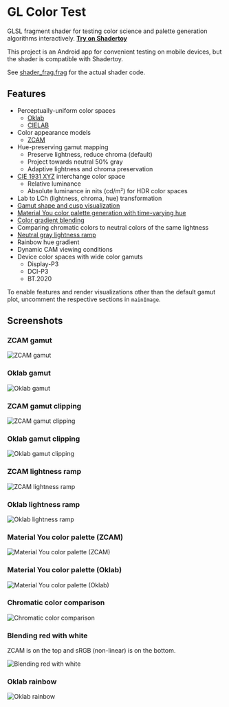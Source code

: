 # GL Color Test

GLSL fragment shader for testing color science and palette generation algorithms interactively. **[Try on Shadertoy](https://www.shadertoy.com/view/fsd3R2)**

This project is an Android app for convenient testing on mobile devices, but the shader is compatible with Shadertoy.

See [shader_frag.frag](https://github.com/kdrag0n/glcolortest/blob/main/app/src/main/res/raw/shader_frag.frag) for the actual shader code.

## Features

- Perceptually-uniform color spaces
  - [Oklab](https://bottosson.github.io/posts/oklab/)
  - [CIELAB](https://en.wikipedia.org/wiki/CIELAB_color_space)
- Color appearance models
  - [ZCAM](https://www.osapublishing.org/oe/fulltext.cfm?uri=oe-29-4-6036&id=447640)
- Hue-preserving gamut mapping
  - Preserve lightness, reduce chroma (default)
  - Project towards neutral 50% gray
  - Adaptive lightness and chroma preservation
- [CIE 1931 XYZ](https://en.wikipedia.org/wiki/CIE_1931_color_space) interchange color space
  - Relative luminance
  - Absolute luminance in nits (cd/m²) for HDR color spaces
- Lab to LCh (lightness, chroma, hue) transformation
- [Gamut shape and cusp visualization](https://www.shadertoy.com/view/fsd3R2)
- [Material You color palette generation with time-varying hue](https://www.shadertoy.com/view/fstGz2)
- [Color gradient blending](https://www.shadertoy.com/view/NdtGz2)
- Comparing chromatic colors to neutral colors of the same lightness
- [Neutral gray lightness ramp](https://www.shadertoy.com/view/Nsd3R2)
- Rainbow hue gradient
- Dynamic CAM viewing conditions
- Device color spaces with wide color gamuts
  - Display-P3
  - DCI-P3
  - BT.2020

To enable features and render visualizations other than the default gamut plot, uncomment the respective sections in `mainImage`.

## Screenshots

### ZCAM gamut

![ZCAM gamut](https://user-images.githubusercontent.com/7930239/131246649-f0a2156f-643d-42a8-8a19-0dd53410d288.png)

### Oklab gamut

![Oklab gamut](https://user-images.githubusercontent.com/7930239/131246673-19409261-8d75-4abe-be25-4fe6a08c6e1f.png)

### ZCAM gamut clipping

![ZCAM gamut clipping](https://user-images.githubusercontent.com/7930239/131246709-88ab47bb-a29a-41d9-9a21-b7371775039a.png)

### Oklab gamut clipping

![Oklab gamut clipping](https://user-images.githubusercontent.com/7930239/131246761-59bed020-6220-4f4a-bf91-ec61faad15b5.png)

### ZCAM lightness ramp

![ZCAM lightness ramp](https://user-images.githubusercontent.com/7930239/131246787-17de9cd6-22ef-4456-baad-4483fb6ab9ba.png)

### Oklab lightness ramp

![Oklab lightness ramp](https://user-images.githubusercontent.com/7930239/131246810-42807a98-f000-4aa8-943b-6020589ad251.png)

### Material You color palette (ZCAM)

![Material You color palette (ZCAM)](https://user-images.githubusercontent.com/7930239/131246991-28f66917-30a5-448a-bfe2-83dfb654d283.png)

### Material You color palette (Oklab)

![Material You color palette (Oklab)](https://user-images.githubusercontent.com/7930239/131246993-1cd2b17d-0b5a-43b9-9708-a8468b81b7c5.png)

### Chromatic color comparison

![Chromatic color comparison](https://user-images.githubusercontent.com/7930239/131247031-d8dbbbd3-8c01-46cd-a296-2b7c748d0047.png)

### Blending red with white

ZCAM is on the top and sRGB (non-linear) is on the bottom.

![Blending red with white](https://user-images.githubusercontent.com/7930239/131247448-115df262-fdd9-4628-88a2-4f3fe864d618.png)

### Oklab rainbow

![Oklab rainbow](https://user-images.githubusercontent.com/7930239/131247087-749aadbd-00c9-4466-9aa3-404fda9fd785.png)
